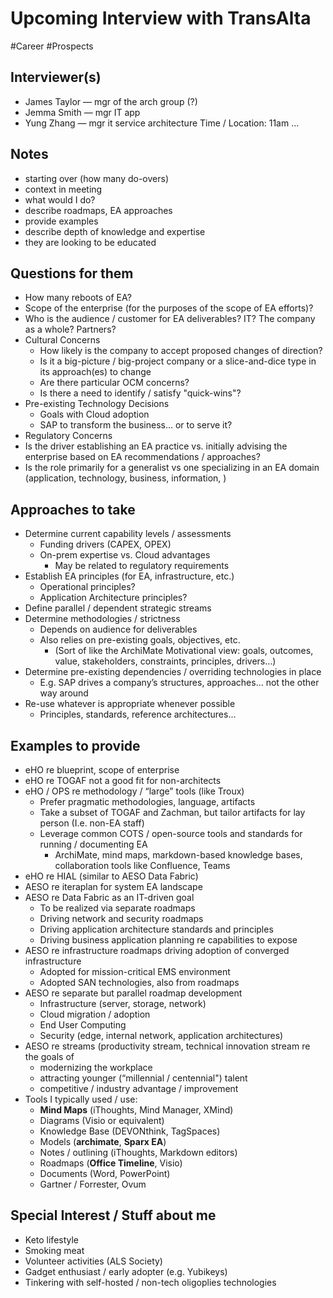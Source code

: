 # Upcoming Interview with TransAlta
#Career #Prospects

## Interviewer(s) 
* James  Taylor  — mgr of the arch group (?)
* Jemma Smith — mgr IT app 
* Yung Zhang — mgr it service architecture
Time / Location: 11am … 

## Notes
* starting over (how many do-overs)
* context in meeting
* what would I do?
* describe roadmaps, EA approaches
* provide examples
* describe depth of knowledge and expertise
* they are looking to be educated

## Questions for them
* How many reboots of EA?
* Scope of the enterprise (for the purposes of the scope of EA efforts)?
* Who is the audience / customer for EA deliverables? IT? The company as a whole? Partners?
* Cultural Concerns
	* How likely is the company to accept proposed changes of direction?
	* Is it a big-picture / big-project company or a slice-and-dice type in its approach(es) to change
	* Are there particular OCM concerns?
	* Is there a need to identify / satisfy "quick-wins"?
* Pre-existing Technology Decisions
	* Goals with Cloud adoption
	* SAP to transform the business… or to serve it?
* Regulatory Concerns
* Is the driver establishing an EA practice vs. initially advising the enterprise based on EA recommendations / approaches?
* Is the role primarily for a generalist vs one specializing in an EA domain (application, technology, business, information, <security>)

## Approaches to take
* Determine current capability levels / assessments
	* Funding drivers (CAPEX, OPEX)
	* On-prem expertise vs. Cloud advantages
		* May be related to regulatory requirements
* Establish EA principles (for EA, infrastructure, etc.)
	* Operational principles?
	* Application Architecture principles?
* Define parallel / dependent strategic streams
* Determine methodologies / strictness
	* Depends on audience for deliverables
	* Also relies on pre-existing goals, objectives, etc.
		* (Sort of like the ArchiMate Motivational view: goals, outcomes, value, stakeholders, constraints, principles, drivers…)
* Determine pre-existing dependencies / overriding technologies in place
	* E.g. SAP drives a company’s structures, approaches... not the other way around
* Re-use whatever is appropriate whenever possible
	* Principles, standards, reference architectures...

## Examples to provide
* eHO re blueprint, scope of enterprise
* eHO re TOGAF not a good fit for non-architects
* eHO / OPS re methodology / “large” tools (like Troux)
	* Prefer pragmatic methodologies, language, artifacts
	* Take a subset of TOGAF and Zachman, but tailor artifacts for lay person (I.e. non-EA staff)
	* Leverage common COTS / open-source tools and standards for running / documenting EA
		* ArchiMate, mind maps, markdown-based knowledge bases, collaboration tools like Confluence, Teams
* eHO re HIAL (similar to AESO Data Fabric)
* AESO re iteraplan for system EA landscape
* AESO re Data Fabric as an IT-driven goal
	* To be realized via separate roadmaps
	* Driving network and security roadmaps
	* Driving application architecture standards and principles
	* Driving business application planning re capabilities to expose
* AESO re infrastructure roadmaps driving adoption of converged infrastructure 
	* Adopted for mission-critical EMS environment
	* Adopted SAN technologies, also from roadmaps
* AESO re separate but parallel roadmap development
	* Infrastructure (server, storage, network)
	* Cloud migration / adoption 
	* End User Computing
	* Security (edge, internal network, application architectures)
* AESO re streams (productivity stream, technical innovation stream re the goals of
	* modernizing the workplace
	* attracting younger (“millennial / centennial") talent
	* competitive / industry advantage / improvement
* Tools I typically used / use:
	* **Mind Maps** (iThoughts, Mind Manager, XMind)
	* Diagrams (Visio or equivalent)
	* Knowledge Base (DEVONthink, TagSpaces)
	* Models (**archimate**, **Sparx EA**)
	* Notes / outlining (iThoughts, Markdown editors)
	* Roadmaps (**Office Timeline**, Visio)
	* Documents (Word, PowerPoint)
	* Gartner / Forrester, Ovum

## Special Interest / Stuff about me
* Keto lifestyle
* Smoking meat
* Volunteer activities (ALS Society)
* Gadget enthusiast / early adopter (e.g. Yubikeys)
* Tinkering with self-hosted / non-tech oligoplies technologies